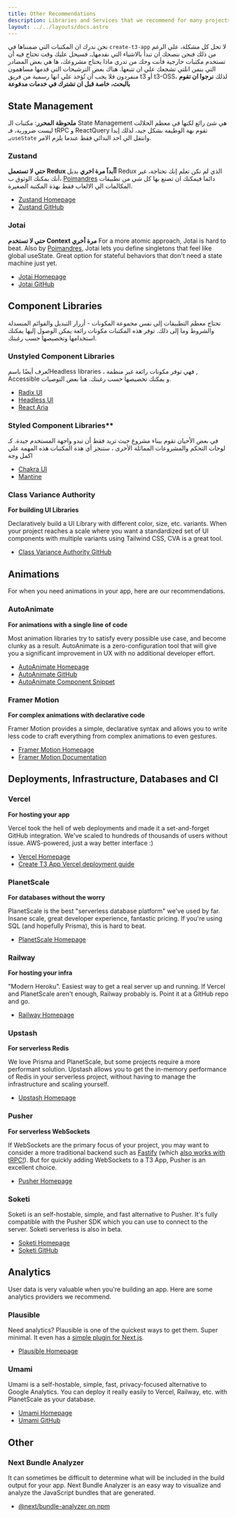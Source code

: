 ```yaml
---
title: Other Recommendations
description: Libraries and Services that we recommend for many projects
layout: ../../layouts/docs.astro
---
```


نحن ندرك ان المكتبات التي ضمنناها في `create-t3-app` لا تحل كل مشكلة، علي الرغم من ذلك فنحن ننصحك ان تبدأ بالاشياء التي نقدمهاـ، فسيحل عليك وقت تحتاج فيه أن تستخدم مكتبات حارجية فأنت وحك من تدري ماذا يحتاج مشروعك، ها هي بعض المضادر التي ينمن انلتي تشجعك علي ان تتبعها.
هناك بعض الترشيحات التي قدمها مساهمون منفردون فلا يجب أن تُؤخذ علي انها رسمية من فريق t3 أو t3-OSS، لذلك **نرجوا ان تقوم بالبحث، خاصة قبل ان تشترك في خدمات مدفوعة**

## State Management
**ملحوظة المحرر**: مكتبات الـ State Management هي شئ رائع لكنها في معظم الحلالت ليست ضرورية، فـ tRPC و ReactQuery تقوم بهة الوظيفة بشكل جيد، لذلك إبدا  بـ`useState` وانتقل الي احد البدائي فقط عندما يلزم الامر.

### Zustand

**حتي لا تستعمل Redux أأبداََ مرة اخري**
بديل Redux الذي لم تكن تعلم إنك تحتاجة، غير أنك بمكنك الوثوق ب، [Poimandres](https://github.com/pmndrs) دائما فيمكنك ان تصنع بها كل شي من تطبيقات المكالمات الي الالعاب فقط بهذة المكتبة الصغيرة.


- [Zustand Homepage](https://zustand-demo.pmnd.rs/)
- [Zustand GitHub](https://github.com/pmndrs/zustand)

### Jotai

**حتي لا تستخدم Context مرة أخري**
For a more atomic approach, Jotai is hard to beat. Also by [Poimandres](https://github.com/pmndrs), Jotai lets you define singletons that feel like global useState. Great option for stateful behaviors that don't need a state machine just yet.

- [Jotai Homepage](https://jotai.org/)
- [Jotai GitHub](https://github.com/pmndrs/jotai)

## Component Libraries
تحتاج معظم التطبيقات إلى نفس مجموعة المكونات - أزرار التبديل والقوائم المنسدلة والشروط وما إلى ذلك. توفر هذه المكتبات مكونات رائعة يمكن الوصول إليها يمكنك استخدامها وتخصيصها حسب رغبتك.

### Unstyled Component Libraries
تُعرف أيضًا باسمHeadless libraries  ، فهي توفر مكونات رائعة غير منظمة , Accessible و يمكنك تخصيصها حسب رغبتك. هنا بعض التوصيات.
- [Radix UI](https://www.radix-ui.com/)
- [Headless UI](https://headlessui.com/)
- [React Aria](https://react-spectrum.adobe.com/react-aria/) 

### Styled Component Libraries**
في بعض الأحيان تقوم ببناء مشروع حيث تريد فقط أن تبدو واجهة المستخدم جيدة. كـ لوحات التحكم والمشروعات المماثلة الأخرى ، ستنجز أي هذة المكتبات  هذه المهمة علي اكمل وجة

- [Chakra UI](https://chakra-ui.com)
- [Mantine](https://mantine.dev)

### Class Variance Authority

**For building UI Libraries**

Declaratively build a UI Library with different color, size, etc. variants. When your project reaches a scale where you want a standardized set of UI components with multiple variants using Tailwind CSS, CVA is a great tool.

- [Class Variance Authority GitHub](https://github.com/joe-bell/cva)

## Animations

For when you need animations in your app, here are our recommendations.

### AutoAnimate

**For animations with a single line of code**

Most animation libraries try to satisfy every possible use case, and become clunky as a result. AutoAnimate is a zero-configuration tool that will give you a significant improvement in UX with no additional developer effort.

- [AutoAnimate Homepage](https://auto-animate.formkit.com/)
- [AutoAnimate GitHub](https://github.com/formkit/auto-animate)
- [AutoAnimate Component Snippet](https://gist.github.com/hwkr/3fdea5d7f609b98c162e5325637cf3cb)

### Framer Motion

**For complex animations with declarative code**

Framer Motion provides a simple, declarative syntax and allows you to write less code to craft everything from complex animations to even gestures.

- [Framer Motion Homepage](https://framer.com/motion)
- [Framer Motion Documentation](https://www.framer.com/docs/)

## Deployments, Infrastructure, Databases and CI

### Vercel

**For hosting your app**

Vercel took the hell of web deployments and made it a set-and-forget GitHub integration. We've scaled to hundreds of thousands of users without issue. AWS-powered, just a way better interface :)

- [Vercel Homepage](https://vercel.com/)
- [Create T3 App Vercel deployment guide](/en/deployment/vercel)

### PlanetScale

**For databases without the worry**

PlanetScale is the best "serverless database platform" we've used by far. Insane scale, great developer experience, fantastic pricing. If you're using SQL (and hopefully Prisma), this is hard to beat.

- [PlanetScale Homepage](https://planetscale.com/)

### Railway

**For hosting your infra**

"Modern Heroku". Easiest way to get a real server up and running. If Vercel and PlanetScale aren't enough, Railway probably is. Point it at a GitHub repo and go.

- [Railway Homepage](https://railway.app/)

### Upstash

**For serverless Redis**

We love Prisma and PlanetScale, but some projects require a more performant solution. Upstash allows you to get the in-memory performance of Redis in your serverless project, without having to manage the infrastructure and scaling yourself.

- [Upstash Homepage](https://upstash.com/)

### Pusher

**For serverless WebSockets**

If WebSockets are the primary focus of your project, you may want to consider a more traditional backend such as [Fastify](https://www.fastify.io/) (which [also works with tRPC!](https://trpc.io/docs/v10/fastify)). But for quickly adding WebSockets to a T3 App, Pusher is an excellent choice.

- [Pusher Homepage](https://pusher.com/)

### Soketi

Soketi is an self-hostable, simple, and fast alternative to Pusher. It's fully compatible with the Pusher SDK which you can use to connect to the server. Soketi serverless is also in beta.

- [Soketi Homepage](https://soketi.app)
- [Soketi GitHub](https://github.com/soketi/soketi)

## Analytics

User data is very valuable when you're building an app. Here are some analytics providers we recommend.

### Plausible

Need analytics? Plausible is one of the quickest ways to get them. Super minimal. It even has a [simple plugin for Next.js](https://plausible.io/docs/proxy/guides/nextjs).

- [Plausible Homepage](https://plausible.io/)

### Umami

Umami is a self-hostable, simple, fast, privacy-focused alternative to Google Analytics. You can deploy it really easily to Vercel, Railway, etc. with PlanetScale as your database.

- [Umami Homepage](https://umami.is/)
- [Umami GitHub](https://github.com/umami-software/umami)

## Other

### Next Bundle Analyzer

It can sometimes be difficult to determine what will be included in the build output for your app. Next Bundle Analyzer is an easy way to visualize and analyze the JavaScript bundles that are generated.

- [@next/bundle-analyzer on npm](https://www.npmjs.com/package/@next/bundle-analyzer)
